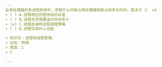 ```yaml
---
在单处理器的多进程系统中，进程什么时候占用处理器和能占用多长时间，取决于（） s4
- ( ) A.进程相应的程序段的长度
- ( ) B.进程总共需要运行时间多少
- (x) C.进程自身和进程调度策略
- ( ) D.进程完成什么功能

> 知识点：进程和线程管理。
> 出处：网络
> 难度：1
> C

---
```

